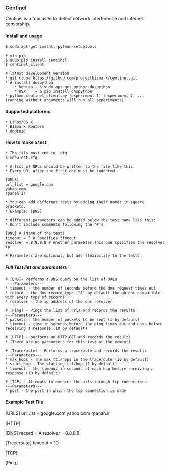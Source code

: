### Centinel

Centinel is a tool used to detect network interference and internet
censorship.

#### Install and usage
    $ sudo apt-get install python-setuptools

    # via pip
    $ sudo pip install centinel
    $ centinel_client

    # latest development version
    * git clone https://github.com/projectbismark/centinel.git
    * # install dnspython
        * Debian - $ sudo apt-get python-dnspython
        * OSX    - $ pip install dnspython
    * python centinel_client.py [experiment 1] [experiment 2] ...
	(running without arguments will run all experiments)

#### Supported platforms

    * Linux/OS X
    * BISmark Routers
    * Android

#### How to make a test

    * The file must end in .cfg
    $ >newTest.cfg

    * A list of URLs should be written to the file like this:
    * Every URL after the first one must be indented

    [URLS]
    url_list = google.com
	yahoo.com
	rpanah.ir

    * You can add different tests by adding their names in square brackets.
    * Example: [DNS]

    * different parameters can be added below the test name like this:
    * Don't include comments following the '#'s

    [DNS] # (Name of the test)
    timeout = 5 # Specifies timeout
    resolver = 8.8.8.8 # Another parameter.This one specifies the resolver ip

    # Parameters are optional, but add flexibility to the tests

##### Full Test list and parameters

    # [DNS]- Performs a DNS query on the list of URLs
	 ---Parameters---
	* timeout - the number of seconds before the dns request times out
	* record - the dns record type ("A" by default though not compatible with every type of record)
	* resolver - the ip address of the dns resolver

    # [Ping] - Pings the list of urls and records the results
	---Parameters---
	* packets - the number of packets to be sent (1 by default)
	* timeout - time in seconds before the ping times out and ends before receiving a response (10 by default)
    
    # [HTTP] - performs an HTTP GET and records the results
	* (There are no parameters for this test at the moment)

    # [Traceroute] - Performs a traceroute and records the results
	---Parameters---
	* max_hops - The max ttl/hops in the traceroute (30 by default)
	* start_hop - The starting ttl/hop (1 by default)
	* timeout - the timeout in seconds at each hop before receiving a response (10 by default)
    
    # [TCP] - Attempts to connect the urls through tcp connections
	---Parameters---
	* port - the port in which the tcp connection is made


#### Example Test File ####
[URLS]
url_list = google.com
    yahoo.com
    rpanah.ir

[HTTP]

[DNS]
record = A
resolver = 8.8.8.8

[Traceroute]
timeout = 10

[TCP]

[Ping]


	
    

    

    
